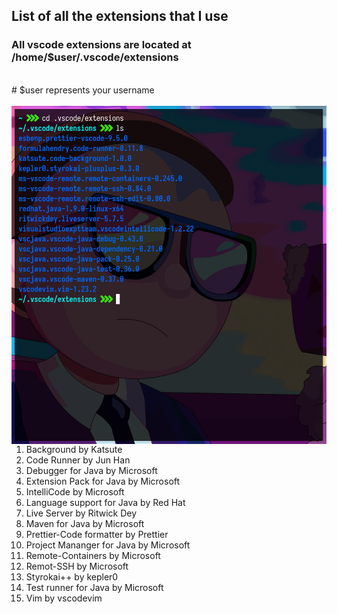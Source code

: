 ## List of all the extensions that I use
### All vscode extensions are located at /home/$user/.vscode/extensions 
<br>
# $user represents your username
<br>
<br>

<img align ="right" src="extensions.png" width="600">

   1. Background by Katsute
   2. Code Runner by Jun Han
   3. Debugger for Java by Microsoft
   4. Extension Pack for Java by Microsoft
   5. IntelliCode by Microsoft
   6. Language support for Java by Red Hat
   7. Live Server by Ritwick Dey
   8. Maven for Java by Microsoft
   9. Prettier-Code formatter by Prettier
   10. Project Mananger for Java by Microsoft
   11. Remote-Containers by Microsoft
   12. Remot-SSH by Microsoft
   13. Styrokai++ by kepler0
   14. Test runner for Java by Microsoft
   15. Vim by vscodevim
